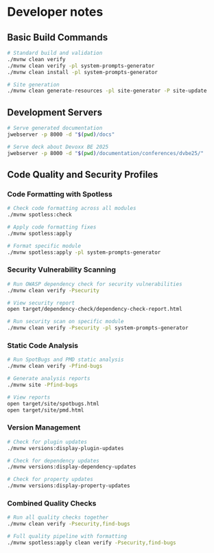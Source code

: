 # Developer notes

## Basic Build Commands

```bash
# Standard build and validation
./mvnw clean verify
./mvnw clean verify -pl system-prompts-generator
./mvnw clean install -pl system-prompts-generator

# Site generation
./mvnw clean generate-resources -pl site-generator -P site-update
```

## Development Servers

```bash
# Serve generated documentation
jwebserver -p 8000 -d "$(pwd)/docs"

# Serve deck about Devoxx BE 2025
jwebserver -p 8000 -d "$(pwd)/documentation/conferences/dvbe25/"
```

## Code Quality and Security Profiles

### Code Formatting with Spotless
```bash
# Check code formatting across all modules
./mvnw spotless:check

# Apply code formatting fixes
./mvnw spotless:apply

# Format specific module
./mvnw spotless:apply -pl system-prompts-generator
```

### Security Vulnerability Scanning
```bash
# Run OWASP dependency check for security vulnerabilities
./mvnw clean verify -Psecurity

# View security report
open target/dependency-check/dependency-check-report.html

# Run security scan on specific module
./mvnw clean verify -Psecurity -pl system-prompts-generator
```

### Static Code Analysis
```bash
# Run SpotBugs and PMD static analysis
./mvnw clean verify -Pfind-bugs

# Generate analysis reports
./mvnw site -Pfind-bugs

# View reports
open target/site/spotbugs.html
open target/site/pmd.html
```

### Version Management
```bash
# Check for plugin updates
./mvnw versions:display-plugin-updates

# Check for dependency updates
./mvnw versions:display-dependency-updates

# Check for property updates
./mvnw versions:display-property-updates
```

### Combined Quality Checks
```bash
# Run all quality checks together
./mvnw clean verify -Psecurity,find-bugs

# Full quality pipeline with formatting
./mvnw spotless:apply clean verify -Psecurity,find-bugs
```
